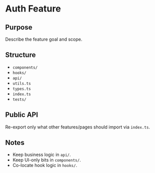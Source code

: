 # Auth Feature

## Purpose
Describe the feature goal and scope.

## Structure
- `components/`
- `hooks/`
- `api/`
- `utils.ts`
- `types.ts`
- `index.ts`
- `tests/`


## Public API
Re-export only what other features/pages should import via `index.ts`.

## Notes
- Keep business logic in `api/`.
- Keep UI-only bits in `components/`.
- Co-locate hook logic in `hooks/`.
